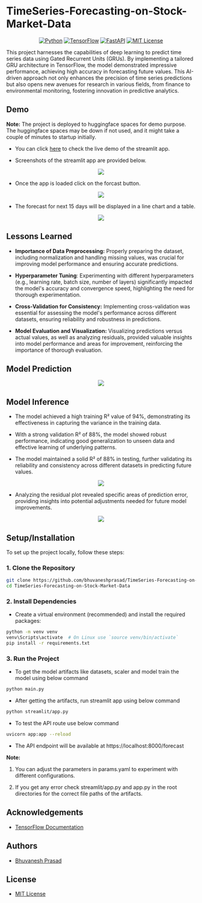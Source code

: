 # TimeSeries-Forecasting-on-Stock-Market-Data

<p align="center">
  <a href="#"><img src="https://img.shields.io/badge/Python-v3.12.2-v?label=Python&color=blue" alt="Python" /></a>
  <a href="#"><img src="https://img.shields.io/badge/Tensorflow-v2.16.2-v?color=orange" alt="TensorFlow" /></a>
  <a href="#"><img src="https://img.shields.io/badge/FastAPI-v0.111.0-v?color=%23009485" alt="FastAPI" /></a>
  <a href="https://github.com/bhuvaneshprasad/TimeSeries-Forecasting-on-Stock-Market-Data"><img src="https://img.shields.io/badge/License-MIT-green.svg" alt="MIT License" /></a>
</p>

This project harnesses the capabilities of deep learning to predict time series data using Gated Recurrent Units (GRUs). By implementing a tailored GRU architecture in TensorFlow, the model demonstrated impressive performance, achieving high accuracy in forecasting future values. This AI-driven approach not only enhances the precision of time series predictions but also opens new avenues for research in various fields, from finance to environmental monitoring, fostering innovation in predictive analytics.

## Demo
**Note:** The project is deployed to huggingface spaces for demo purpose. The huggingface spaces may be down if not used, and it might take a couple of minutes to startup initially.

- You can click [here](https://huggingface.co/spaces/bhuvaneshprasad/timeseries-forecasting) to check the live demo of the streamlit app.

- Screenshots of the streamlit app are provided below.

<div align="center">
  <img src="assets/tsHome.png">
</div>

- Once the app is loaded click on the forcast button.

<div align="center">
  <img src="assets/tsForecast.png">
</div>

- The forecast for next 15 days will be displayed in a line chart and a table.

<div align="center">
  <img src="assets/tsResults.png">
</div>

## Lessons Learned

- **Importance of Data Preprocessing:** Properly preparing the dataset, including normalization and handling missing values, was crucial for improving model performance and ensuring accurate predictions.

- **Hyperparameter Tuning**: Experimenting with different hyperparameters (e.g., learning rate, batch size, number of layers) significantly impacted the model's accuracy and convergence speed, highlighting the need for thorough experimentation.

- **Cross-Validation for Consistency:** Implementing cross-validation was essential for assessing the model's performance across different datasets, ensuring reliability and robustness in predictions.

- **Model Evaluation and Visualization:** Visualizing predictions versus actual values, as well as analyzing residuals, provided valuable insights into model performance and areas for improvement, reinforcing the importance of thorough evaluation.

## Model Prediction

<div align="center">
  <img src="assets/model_prediction.png">
</div>

## Model Inference

- The model achieved a high training R² value of 94%, demonstrating its effectiveness in capturing the variance in the training data.

- With a strong validation R² of 88%, the model showed robust performance, indicating good generalization to unseen data and effective learning of underlying patterns.

- The model maintained a solid R² of 88% in testing, further validating its reliability and consistency across different datasets in predicting future values.

<div align="center">
  <img src="assets/test_data_forecast.png">
</div>

-  Analyzing the residual plot revealed specific areas of prediction error, providing insights into potential adjustments needed for future model improvements.

<div align="center">
  <img src="assets/residual_plot.png">
</div>

## Setup/Installation

To set up the project locally, follow these steps:

### 1. Clone the Repository
```bash
git clone https://github.com/bhuvaneshprasad/TimeSeries-Forecasting-on-Stock-Market-Data
cd TimeSeries-Forecasting-on-Stock-Market-Data
```

### 2. Install Dependencies
- Create a virtual environment (recommended) and install the required packages:

```bash
python -m venv venv
venv\Scripts\activate  # On Linux use `source venv/bin/activate`
pip install -r requirements.txt
```

### 3. Run the Project

- To get the model artifacts like datasets, scaler and model train the model using below command

```bash
python main.py
```

- After getting the artifacts, run streamlit app using below command

```bash
python streamlit/app.py
```

- To test the API route use below command

```bash
uvicorn app:app --reload
```

- The API endpoint will be available at https://localhost:8000/forecast

**Note:** 
1. You can adjust the parameters in params.yaml to experiment with different configurations.

2. If you get any error check streamlit/app.py and app.py in the root directories for the correct file paths of the artifacts.

## Acknowledgements

- [TensorFlow Documentation](https://www.tensorflow.org/api_docs)

## Authors

- [Bhuvanesh Prasad](https://www.github.com/bhuvaneshprasad)


## License

- [MIT License](https://github.com/bhuvaneshprasad/End-to-End-SETI-Classification-using-CNN-MLFlow-DVC/blob/main/LICENSE)
